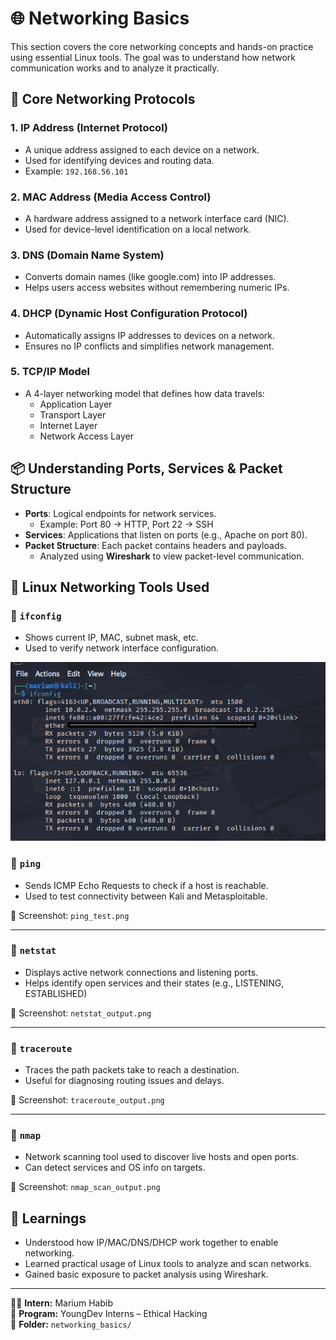# 🌐 Networking Basics

This section covers the core networking concepts and hands-on practice using essential Linux tools. The goal was to understand how network communication works and to analyze it practically.



## 🔌 Core Networking Protocols

### 1. **IP Address (Internet Protocol)**
- A unique address assigned to each device on a network.
- Used for identifying devices and routing data.
- Example: `192.168.56.101`

### 2. **MAC Address (Media Access Control)**
- A hardware address assigned to a network interface card (NIC).
- Used for device-level identification on a local network.

### 3. **DNS (Domain Name System)**
- Converts domain names (like google.com) into IP addresses.
- Helps users access websites without remembering numeric IPs.

### 4. **DHCP (Dynamic Host Configuration Protocol)**
- Automatically assigns IP addresses to devices on a network.
- Ensures no IP conflicts and simplifies network management.

### 5. **TCP/IP Model**
- A 4-layer networking model that defines how data travels:
  - Application Layer
  - Transport Layer
  - Internet Layer
  - Network Access Layer



## 📦 Understanding Ports, Services & Packet Structure

- **Ports**: Logical endpoints for network services.
  - Example: Port 80 → HTTP, Port 22 → SSH
- **Services**: Applications that listen on ports (e.g., Apache on port 80).
- **Packet Structure**: Each packet contains headers and payloads.
  - Analyzed using **Wireshark** to view packet-level communication.



## 🔧 Linux Networking Tools Used

### 🔹 `ifconfig`
- Shows current IP, MAC, subnet mask, etc.
- Used to verify network interface configuration.

![ifconfig Test Screenshot](Images/ifconfig_output.png)


### 🔹 `ping`
- Sends ICMP Echo Requests to check if a host is reachable.
- Used to test connectivity between Kali and Metasploitable.

📸 Screenshot: `ping_test.png`

---

### 🔹 `netstat`
- Displays active network connections and listening ports.
- Helps identify open services and their states (e.g., LISTENING, ESTABLISHED)

📸 Screenshot: `netstat_output.png`

---

### 🔹 `traceroute`
- Traces the path packets take to reach a destination.
- Useful for diagnosing routing issues and delays.

📸 Screenshot: `traceroute_output.png`

---

### 🔹 `nmap`
- Network scanning tool used to discover live hosts and open ports.
- Can detect services and OS info on targets.

📸 Screenshot: `nmap_scan_output.png`



## 🧠 Learnings

- Understood how IP/MAC/DNS/DHCP work together to enable networking.
- Learned practical usage of Linux tools to analyze and scan networks.
- Gained basic exposure to packet analysis using Wireshark.


---


👩‍💻 **Intern:** Marium Habib  
📅 **Program:** YoungDev Interns – Ethical Hacking  
📂 **Folder:** `networking_basics/`

